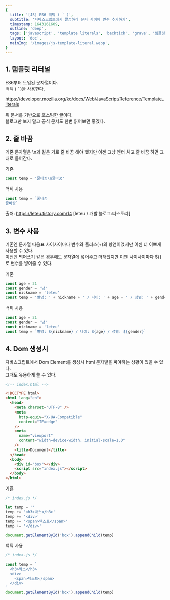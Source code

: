 ```yaml
---
{
  title: '[JS] ES6 백틱 ( ` )',
  subtitle: '자바스크립트에서 깔끔하게 문자 사이에 변수 추가하기',
  timestamp: 1643161609,
  outline: 'deep',
  tags: ['javascript', 'template literals', 'backtick', 'grave', '템플릿 리터널', '백틱'],
  layout: 'doc',
  mainImg: '/images/js-template-literal.webp',
}
---
```


## 1. 탬플릿 리터널

ES6부터 도입된 문자열이다.  
백틱 ( \` )을 사용한다.

https://developer.mozilla.org/ko/docs/Web/JavaScript/Reference/Template_literals

위 문서를 기반으로 포스팅한 글이다.  
블로그만 보지 말고 공식 문서도 한번 읽어보면 좋겠다.

## 2. 줄 바꿈

기존 문자열은 \n과 같은 거로 줄 바꿈 해야 했지만 이젠 그냥 엔터 치고 줄 바꿈 하면 그대로 들어간다.

기존

```js
const temp = '줄바꿈\n줄바꿈'
```

백틱 사용

```js
const temp = `줄바꿈
줄바꿈`
```

출처: https://leteu.tistory.com/14 [leteu / 개발 블로그:티스토리]

## 3. 변수 사용

기존엔 문자열 따옴표 사이사이마다 변수와 플러스(+)의 향연이었지만 이젠 더 이쁘게 사용할 수 있다.  
이전엔 띄어쓰기 같은 경우에도 문자열에 넣어주고 더해줬지만 이젠 사이사이마다 ${}로 변수를 넣어줄 수 있다.

기존

```js
const age = 21
const gender = '남'
const nickname = 'leteu'
const temp = '별명: ' + nickname + ' / 나이: ' + age + ' / 성별: ' + gender
```

백틱 사용

```js
const age = 21
const gender = '남'
const nickname = 'leteu'
const temp = `별명: ${nickname} / 나이: ${age} / 성별: ${gender}`
```

## 4. Dom 생성시

자바스크립트에서 Dom Element를 생성시 html 문자열을 짜야하는 상황이 있을 수 있다.  
그때도 유용하게 쓸 수 있다.

```html
<!-- index.html -->

<!DOCTYPE html>
<html lang="en">
  <head>
    <meta charset="UTF-8" />
    <meta
      http-equiv="X-UA-Compatible"
      content="IE=edge"
    />
    <meta
      name="viewport"
      content="width=device-width, initial-scale=1.0"
    />
    <title>Document</title>
  </head>
  <body>
    <div id="box"></div>
    <script src="index.js"></script>
  </body>
</html>
```

기존

```js
/* index.js */

let temp = ''
temp += '<h3>박스</h3>'
temp += '<div>'
temp += '<span>텍스트</span>'
temp += '</div>'

document.getElementById('box').appendChild(temp)
```

백틱 사용

```js
/* index.js */

const temp = `
  <h3>박스</h3>
  <div>
    <span>텍스트</span>
  </div>
`
document.getElementById('box').appendChild(temp)
```
